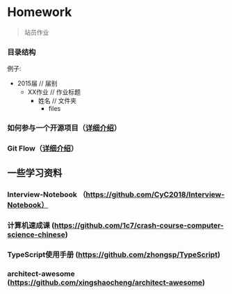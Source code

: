 # Homework
> 站员作业

### 目录结构
例子:

  - 2015届 // 届别
    - XX作业 // 作业标题
      - 姓名 // 文件夹
        - files

### 如何参与一个开源项目（[详细介绍](http://www.tuicool.com/articles/Inyi2mf)）
### Git Flow（[详细介绍](http://www.ruanyifeng.com/blog/2015/12/git-workflow.html)）


## 一些学习资料 
### Interview-Notebook （https://github.com/CyC2018/Interview-Notebook）
###  计算机速成课 (https://github.com/1c7/crash-course-computer-science-chinese)
### TypeScript使用手册 (https://github.com/zhongsp/TypeScript)
### architect-awesome (https://github.com/xingshaocheng/architect-awesome)
